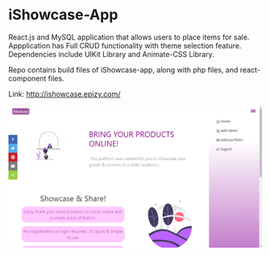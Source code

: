 # iShowcase-App
React.js and MySQL application that allows users to place items for sale. Appplication has Full CRUD functionality with theme selection feature. Dependencies include UIKit Library and Animate-CSS Library.

Repo contains build files of iShowcase-app, along with php files, and react-component files.


Link: http://ishowcase.epizy.com/

![](ishowcase.png)
